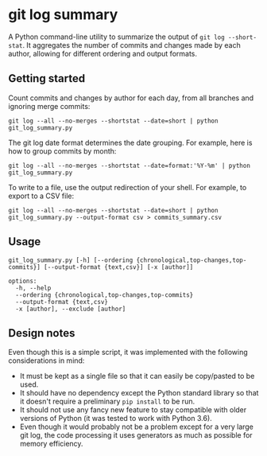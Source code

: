 # git log summary

A Python command-line utility to summarize the output of `git log --short-stat`. It aggregates the number of commits and changes made by each author, allowing for different ordering and output formats.

## Getting started

Count commits and changes by author for each day, from all branches and ignoring merge commits:
```
git log --all --no-merges --shortstat --date=short | python git_log_summary.py
```

The git log date format determines the date grouping. For example, here is how to group commits by month:
```
git log --all --no-merges --shortstat --date=format:'%Y-%m' | python git_log_summary.py
```

To write to a file, use the output redirection of your shell. For example, to export to a CSV file:

```
git log --all --no-merges --shortstat --date=short | python git_log_summary.py --output-format csv > commits_summary.csv
```

## Usage
```
git_log_summary.py [-h] [--ordering {chronological,top-changes,top-commits}] [--output-format {text,csv}] [-x [author]]

options:
  -h, --help                                        
  --ordering {chronological,top-changes,top-commits}
  --output-format {text,csv}                        
  -x [author], --exclude [author]
```

## Design notes

Even though this is a simple script, it was implemented with the following considerations in mind:
- It must be kept as a single file so that it can easily be copy/pasted to be used.
- It should have no dependency except the Python standard library so that it doesn't require a preliminary `pip install` to be run.
- It should not use any fancy new feature to stay compatible with older versions of Python (it was tested to work with Python 3.6).
- Even though it would probably not be a problem except for a very large git log, the code processing it uses generators as much as possible for memory efficiency.